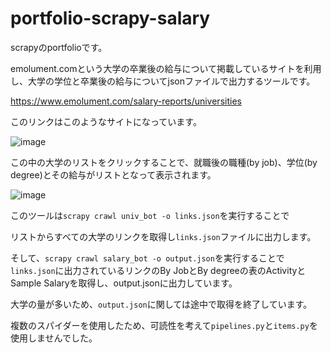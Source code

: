 # portfolio-scrapy-salary

scrapyのportfolioです。

emolument.comという大学の卒業後の給与について掲載しているサイトを利用し、大学の学位と卒業後の給与についてjsonファイルで出力するツールです。

https://www.emolument.com/salary-reports/universities

このリンクはこのようなサイトになっています。

![image](https://user-images.githubusercontent.com/117371263/226238819-24ff283b-ed70-4f5b-8cd1-221ffc594abb.png)

この中の大学のリストをクリックすることで、就職後の職種(by job)、学位(by degree)とその給与がリストとなって表示されます。

![image](https://user-images.githubusercontent.com/117371263/226238951-7b503ba6-92bc-491a-8b28-5be4f9fd99a6.png)


このツールは```scrapy crawl univ_bot -o links.json```を実行することで

リストからすべての大学のリンクを取得し```links.json```ファイルに出力します。

そして、```scrapy crawl salary_bot -o output.json```を実行することで```links.json```に出力されているリンクのBy JobとBy degreeの表のActivityとSample Salaryを取得し、output.jsonに出力しています。

大学の量が多いため、```output.json```に関しては途中で取得を終了しています。

複数のスパイダーを使用したため、可読性を考えて```pipelines.py```と```items.py```を使用しませんでした。
